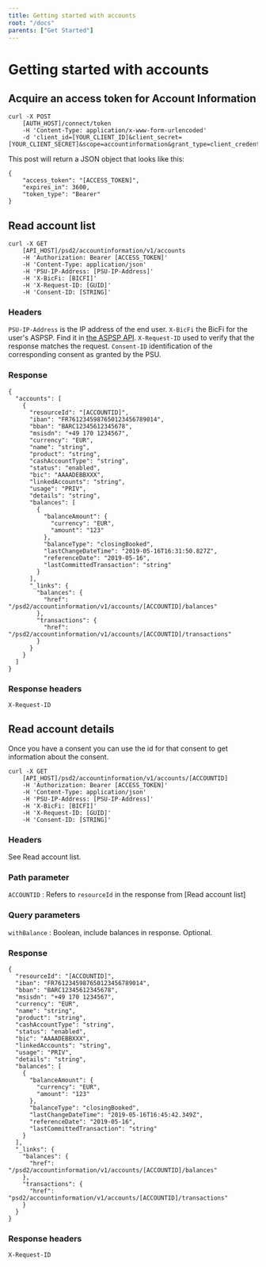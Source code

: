 ```yaml
---
title: Getting started with accounts
root: "/docs"
parents: ["Get Started"]
---
```

# Getting started with accounts

## Acquire an access token for Account Information

    curl -X POST
		[AUTH_HOST]/connect/token
		-H 'Content-Type: application/x-www-form-urlencoded'
		-d 'client_id=[YOUR_CLIENT_ID]&client_secret=[YOUR_CLIENT_SECRET]&scope=accountinformation&grant_type=client_credentials'

This post will return a JSON object that looks like this:

    {
        "access_token": "[ACCESS_TOKEN]",
        "expires_in": 3600,
        "token_type": "Bearer"
    }

## Read account list

	curl -X GET
		[API_HOST]/psd2/accountinformation/v1/accounts
		-H 'Authorization: Bearer [ACCESS_TOKEN]'
		-H 'Content-Type: application/json'
		-H 'PSU-IP-Address: [PSU-IP-Address]'
		-H 'X-BicFi: [BICFI]'
		-H 'X-Request-ID: [GUID]'
		-H 'Consent-ID: [STRING]'

### Headers

`PSU-IP-Address` is the IP address of the end user.
`X-BicFi` the BicFi for the user's ASPSP. Find it in [the ASPSP API](/docs/tutorials/aspsp#get-aspsps-for-a-countries-andor-cities).
`X-Request-ID` used to verify that the response matches the request.
`Consent-ID` identification of the corresponding consent as granted by the PSU.

### Response

	{
	  "accounts": [
		{
		  "resourceId": "[ACCOUNTID]",
		  "iban": "FR7612345987650123456789014",
		  "bban": "BARC12345612345678",
		  "msisdn": "+49 170 1234567",
		  "currency": "EUR",
		  "name": "string",
		  "product": "string",
		  "cashAccountType": "string",
		  "status": "enabled",
		  "bic": "AAAADEBBXXX",
		  "linkedAccounts": "string",
		  "usage": "PRIV",
		  "details": "string",
		  "balances": [
			{
			  "balanceAmount": {
				"currency": "EUR",
				"amount": "123"
			  },
			  "balanceType": "closingBooked",
			  "lastChangeDateTime": "2019-05-16T16:31:50.827Z",
			  "referenceDate": "2019-05-16",
			  "lastCommittedTransaction": "string"
			}
		  ],
		  "_links": {
			"balances": {
			  "href": "/psd2/accountinformation/v1/accounts/[ACCOUNTID]/balances"
			},
			"transactions": {
			  "href": "/psd2/accountinformation/v1/accounts/[ACCOUNTID]/transactions"
			}
		  }
		}
	  ]
	}

### Response headers

`X-Request-ID`

## Read account details

Once you have a consent you can use the id for that consent to get information about the consent.

	curl -X GET
		[API_HOST]/psd2/accountinformation/v1/accounts/[ACCOUNTID]
		-H 'Authorization: Bearer [ACCESS_TOKEN]'
		-H 'Content-Type: application/json'
		-H 'PSU-IP-Address: [PSU-IP-Address]'
		-H 'X-BicFi: [BICFI]'
		-H 'X-Request-ID: [GUID]'
		-H 'Consent-ID: [STRING]'

### Headers

See Read account list.

### Path parameter

`ACCOUNTID` : Refers to `resourceId` in the response from [Read account list]

### Query parameters

`withBalance` : Boolean, include balances in response. Optional.

### Response

	{
	  "resourceId": "[ACCOUNTID]",
	  "iban": "FR7612345987650123456789014",
	  "bban": "BARC12345612345678",
	  "msisdn": "+49 170 1234567",
	  "currency": "EUR",
	  "name": "string",
	  "product": "string",
	  "cashAccountType": "string",
	  "status": "enabled",
	  "bic": "AAAADEBBXXX",
	  "linkedAccounts": "string",
	  "usage": "PRIV",
	  "details": "string",
	  "balances": [
		{
		  "balanceAmount": {
			"currency": "EUR",
			"amount": "123"
		  },
		  "balanceType": "closingBooked",
		  "lastChangeDateTime": "2019-05-16T16:45:42.349Z",
		  "referenceDate": "2019-05-16",
		  "lastCommittedTransaction": "string"
		}
	  ],
	  "_links": {
		"balances": {
		  "href": "/psd2/accountinformation/v1/accounts/[ACCOUNTID]/balances"
		},
		"transactions": {
		  "href": "psd2/accountinformation/v1/accounts/[ACCOUNTID]/transactions"
		}
	  }
	}

### Response headers

`X-Request-ID`